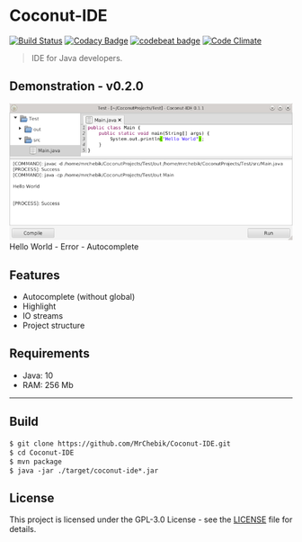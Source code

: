 # Coconut-IDE
[![Build Status](https://travis-ci.org/MrChebik/Coconut-IDE.svg?branch=master)](https://travis-ci.org/MrChebik/Coconut-IDE)
[![Codacy Badge](https://api.codacy.com/project/badge/Grade/c4acd2aa137745849973890abad2f67a)](https://www.codacy.com/app/mrchebik/Coconut-IDE?utm_source=github.com&amp;utm_medium=referral&amp;utm_content=MrChebik/Coconut-IDE&amp;utm_campaign=Badge_Grade)
[![codebeat badge](https://codebeat.co/badges/b5e31acb-b0be-41c1-91cf-7d8d3c88fc84)](https://codebeat.co/projects/github-com-mrchebik-coconut-ide-master)
[![Code Climate](https://codeclimate.com/github/MrChebik/OSPicture/badges/gpa.svg)](https://codeclimate.com/github/MrChebik/Coconut-IDE)
> IDE for Java developers.
## Demonstration - v0.2.0
![Coconut-IDE - Screenshot](https://github.com/MrChebik/Coconut-IDE/blob/master/coconut-ide-demonstration.webp?raw=true)  
Hello World - Error - Autocomplete
## Features
* Autocomplete (without global)
* Highlight
* IO streams
* Project structure
## Requirements
* Java: 10
* RAM: 256 Mb
---
## Build
```
$ git clone https://github.com/MrChebik/Coconut-IDE.git
$ cd Coconut-IDE
$ mvn package
$ java -jar ./target/coconut-ide*.jar
```
## License
This project is licensed under the GPL-3.0 License - see the [LICENSE](https://github.com/MrChebik/Coconut-IDE/blob/master/LICENSE) file for details.
